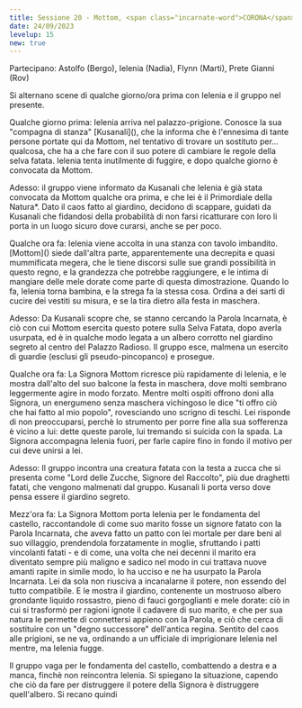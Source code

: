 ```yaml
---
title: Sessione 20 - Mottom, <span class="incarnate-word">CORONA</span>
date: 24/09/2023
levelup: 15
new: true
---
```

Partecipano: Astolfo (Bergo), Ielenia (Nadia), Flynn (Marti), Prete Gianni (Rov)

Si alternano scene di qualche giorno/ora prima con Ielenia e il gruppo nel presente.

<div class="side-by-side" markdown="1">
Qualche giorno prima: Ielenia arriva nel palazzo-prigione. Conosce la sua "compagna di stanza" [Kusanali](), che la informa che è l'ennesima di tante persone portate qui da Mottom, nel tentativo di trovare un sostituto per... qualcosa, che ha a che fare con il suo potere di cambiare le regole della selva fatata. Ielenia tenta inutilmente di fuggire, e dopo qualche giorno è convocata da Mottom.

Adesso: il gruppo viene informato da Kusanali che Ielenia è già stata convocata da Mottom qualche ora prima, e che lei è il Primordiale della Natura\*. Dato il caos fatto al giardino, decidono di scappare, guidati da Kusanali che fidandosi della probabilità di non farsi ricatturare con loro li porta in un luogo sicuro dove curarsi, anche se per poco.
</div>

<div class="side-by-side" markdown="1">
Qualche ora fa: Ielenia viene accolta in una stanza con tavolo imbandito. [Mottom]() siede dall'altra parte, apparentemente una decrepita e quasi mummificata megera, che le tiene discorsi sulle sue grandi possibilità in questo regno, e la grandezza che potrebbe raggiungere, e le intima di mangiare delle mele dorate come parte di questa dimostrazione. Quando lo fa, Ielenia torna bambina, e la strega fa la stessa cosa. Ordina a dei sarti di cucire dei vestiti su misura, e se la tira dietro alla festa in maschera.

Adesso:  Da Kusanali scopre che, se stanno cercando la Parola Incarnata, è ciò con cui Mottom esercita questo potere sulla Selva Fatata, dopo averla usurpata, ed è in qualche modo legata a un albero corrotto nel giardino segreto al centro del Palazzo Radioso. Il gruppo esce, malmena un esercito di guardie (esclusi gli pseudo-pincopanco) e prosegue.
</div>

<div class="side-by-side" markdown="1">
Qualche ora fa: La Signora Mottom ricresce più rapidamente di Ielenia, e le mostra dall'alto del suo balcone la festa in maschera, dove molti sembrano leggermente agire in modo forzato. Mentre molti ospiti offrono doni alla Signora, un energumeno senza maschera vichingoso le dice "ti offro ciò che hai fatto al mio popolo", rovesciando uno scrigno di teschi. Lei risponde di non preoccuparsi, perchè lo strumento per porre fine alla sua sofferenza è vicino a lui: dette queste parole, lui tremando si suicida con la spada. La Signora accompagna Ielenia fuori, per farle capire fino in fondo il motivo per cui deve unirsi a lei.

Adesso: Il gruppo incontra una creatura fatata con la testa a zucca che si presenta come "Lord delle Zucche, Signore del Raccolto", più due draghetti fatati, che vengono malmenati dal gruppo. Kusanali li porta verso dove pensa essere il giardino segreto.
</div>

Mezz'ora fa: La Signora Mottom porta Ielenia per le fondamenta del castello, raccontandole di come suo marito fosse un signore fatato con la Parola Incarnata, che aveva fatto un patto con lei mortale per dare beni al suo villaggio, prendendola forzatamente in moglie, sfruttando i patti vincolanti fatati - e di come, una volta che nei decenni il marito era diventato sempre più maligno e sadico nel modo in cui trattava nuove amanti rapite in simile modo, lo ha ucciso e ne ha usurpato la Parola Incarnata. Lei da sola non riusciva a incanalarne il potere, non essendo del tutto compatibile. E le mostra il giardino, contenente un mostruoso albero grondante liquido rossastro, pieno di fauci gorgoglianti e mele dorate: ciò in cui si trasformò per ragioni ignote il cadavere di suo marito, e che per sua natura le permette di connettersi appieno con la Parola, e ciò che cerca di sostituire con un "degno successore" dell'antica regina. Sentito del caos alle prigioni, se ne va, ordinando a un ufficiale di imprigionare Ielenia nel mentre, ma Ielenia fugge.

Il gruppo vaga per le fondamenta del castello, combattendo a destra e a manca, finchè non reincontra Ielenia. Si spiegano la situazione, capendo che ciò da fare per distruggere il potere della Signora è distruggere quell'albero. Si recano quindi 



